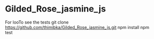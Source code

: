 # Gilded_Rose_jasmine_js
For looTo see the tests
git clone https://github.com/thimibka/Gilded_Rose_jasmine_js.git
npm install
npm test 
